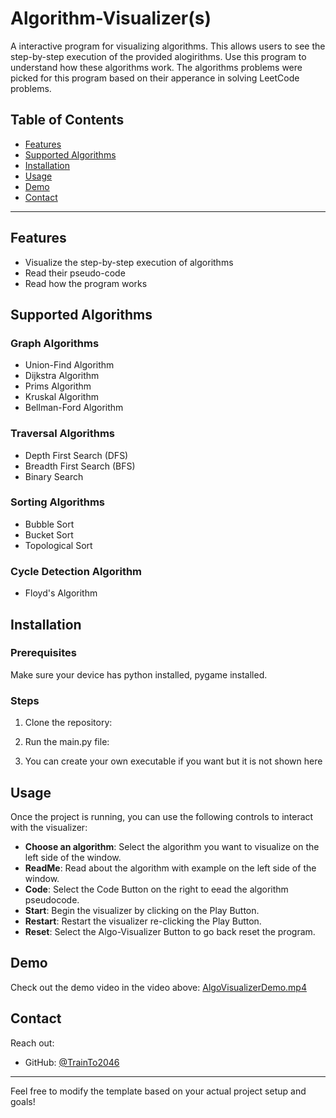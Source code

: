 # Algorithm-Visualizer(s)
A interactive program for visualizing algorithms. This allows users to see the step-by-step execution of the provided alogirithms. Use this program to understand how these algorithms work.
The algorithms problems were picked for this program based on their apperance in solving LeetCode problems.

## Table of Contents
- [Features](#features)
- [Supported Algorithms](#supported-algorithms)
- [Installation](#installation)
- [Usage](#usage)
- [Demo](#demo)
- [Contact](#contact)

---

## Features
- Visualize the step-by-step execution of algorithms
- Read their pseudo-code
- Read how the program works

## Supported Algorithms

### Graph Algorithms
- Union-Find Algorithm
- Dijkstra Algorithm
- Prims Algorithm
- Kruskal Algorithm
- Bellman-Ford Algorithm

### Traversal Algorithms
- Depth First Search (DFS)
- Breadth First Search (BFS)
- Binary Search

### Sorting Algorithms
- Bubble Sort
- Bucket Sort
- Topological Sort

### Cycle Detection Algorithm
- Floyd's Algorithm

## Installation

### Prerequisites
Make sure your device has python installed, pygame installed.

### Steps

1. Clone the repository:

2. Run the main.py file:

3. You can create your own executable if you want but it is not shown here

## Usage
Once the project is running, you can use the following controls to interact with the visualizer:
- **Choose an algorithm**: Select the algorithm you want to visualize on the left side of the window.
- **ReadMe**: Read about the algorithm with example on the left side of the window.
- **Code**: Select the Code Button on the right to eead the algorithm pseudocode.
- **Start**: Begin the visualizer by clicking on the Play Button.
- **Restart**: Restart the visualizer re-clicking the Play Button.
- **Reset**: Select the Algo-Visualizer Button to go back reset the program.

## Demo
Check out the demo video in the video above:
[AlgoVisualizerDemo.mp4](https://github.com/TrainTo2046/Algorithm-Visualizer-s-/blob/main/AlgoVisualizerDemo.mp4)

## Contact
Reach out:
- GitHub: [@TrainTo2046](https://github.com/TrainTo2046)

---
Feel free to modify the template based on your actual project setup and goals!